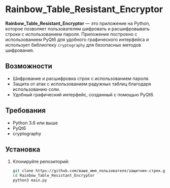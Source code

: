 # Rainbow_Table_Resistant_Encryptor

**Rainbow_Table_Resistant_Encryptor** — это приложение на Python, которое позволяет пользователям шифровать и расшифровывать строки с использованием пароля. Приложение построено с использованием PyQt6 для удобного графического интерфейса и использует библиотеку `cryptography` для безопасных методов шифрования.

## Возможности

- Шифрование и расшифровка строк с использованием пароля.
- Защита от атак с использованием радужных таблиц благодаря использованию соли.
- Удобный графический интерфейс, созданный с помощью PyQt6.

## Требования

- Python 3.6 или выше
- PyQt6
- cryptography

## Установка

1. Клонируйте репозиторий:

   ```bash
   git clone https://github.com/ваше_имя_пользователя/защитник-строк.git](https://github.com/graal101/Rainbow_Table_Resistant_Encryptor.git
   cd Rainbow_Table_Resistant_Encryptor
   python3 main.py
   ```
